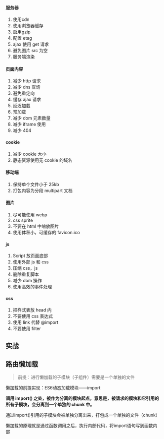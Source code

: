 #### 服务器

1. 使用cdn
2. 使用浏览器缓存
3. 启用gzip
4. 配置 etag
5. ajax 使用 get 请求
6. 避免图片 src 为空
7. 服务端渲染

#### 页面内容

1. 减少 http 请求
2. 减少 dns 查询
3. 避免重定向
4. 缓存 ajax 请求
5. 延迟加载
6. 预加载
7. 减少 dom 元素数量
8. 减少 iframe 使用
9. 减少 404

#### cookie

1. 减少 cookie 大小
2. 静态资源使用无 cookie 的域名

#### 移动端

1. 保持单个文件小于 25kb
2. 打包内容为分段 multipart 文档

#### 图片

1. 尽可能使用 webp
2. css sprite
3. 不要在 html 中缩放图片
4. 使用体积小，可缓存的 favicon.ico

#### js

1. Script 放页面底部
2. 使用外部 js 和 css
3. 压缩 css，js
4. 删除重复脚本
5. 减少 dom 操作
6. 使用高效的事件处理

#### css

1. 把样式表放 head 内
2. 不要使用 css 表达式
3. 使用 link 代替 @import
4. 不要使用 filter





## 实战



## 路由懒加载

> 前提：进行懒加载的子模块（子组件）需要是一个单独的文件

懒加载的前提实现：ES6动态加载模块——import

**调用 import() 之处，被作为分离的模块起点，意思是，被请求的模块和它引用的所有子模块，会分离到一个单独的 chunk 中。**

通过import()引用的子模块会被单独分离出来，打包成一个单独的文件（chunk）

懒加载的原理就是通过函数调用之后，执行内部代码，将import语句写到函数内部